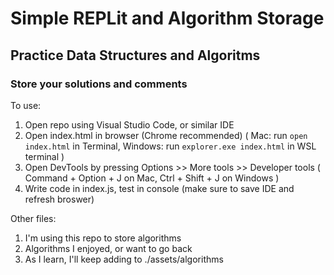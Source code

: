 # Simple REPLit and Algorithm Storage
## Practice Data Structures and Algoritms
### Store your solutions and comments

To use:
1. Open repo using Visual Studio Code, or similar IDE
2. Open index.html in browser (Chrome recommended)
    ( Mac: run ```open index.html``` in Terminal, Windows: run ```explorer.exe index.html``` in WSL terminal )
3. Open DevTools by pressing Options >> More tools >> Developer tools
    ( Command + Option + J on Mac, Ctrl + Shift + J on Windows )
4. Write code in index.js, test in console (make sure to save IDE and refresh broswer)

Other files:
1. I'm using this repo to store algorithms
2. Algorithms I enjoyed, or want to go back 
3. As I learn, I'll keep adding to ./assets/algorithms
